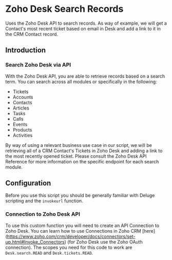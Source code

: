 # Zoho Desk Search Records
Uses the Zoho Desk API to search records. As way of example, we will get a Contact's most recent ticket based on email in Desk and add a link to it in the CRM Contact record.

## Introduction
### Search Zoho Desk via API
With the Zoho Desk API, you are able to retrieve records based on a search term. You can search across all modules or specifically in the following:
* Tickets
* Accounts
* Contacts
* Articles
* Tasks
* Calls
* Events
* Products
* Activities

By way of using a relevant business use case in our script, we will be retrieving all of a CRM Contact's Tickets in Zoho Desk and adding a link to the most recently opened ticket. Please consult the Zoho Desk API Reference for more information on the specific endpoint for each search module.

## Configuration
Before you use this script you should be generally familiar with Deluge scripting and the `invokeurl` function.

### Connection to Zoho Desk API
To use this custom function you will need to create an API Connection to Zoho Desk. You can learn how to use Connections in Zoho CRM [here] (https://www.zoho.com/crm/developer/docs/connectors/set-up.html#Invoke_Connectors) (for Zoho Desk use the Zoho OAuth connection). The scopes you need for this code to work are `Desk.search.READ` and `Desk.tickets.READ`.




